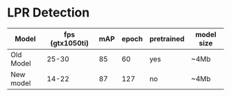 # LPR Detection
| Model     | fps (gtx1050ti) | mAP | epoch | pretrained | model size |
|-----------|-----------------|-----|-------|------------|------------|
| Old Model | 25-30           | 85  | 60    | yes        | ~4Mb       |
| New model | 14-22           | 87  | 127   | no         | ~4Mb       |
